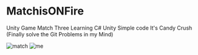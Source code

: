 # MatchisONFire

Unity Game Match Three 
Learning C#
Unity Simple code
It's Candy Crush 
(Finally solve the Git Problems in my Mind)


![match](https://github.com/MaryamMozaffari99/MatchisONFire/assets/108430847/019a7032-41ec-426a-8667-8224cac1552c)
![me](https://github.com/MaryamMozaffari99/MatchisONFire/assets/108430847/ec371eec-2b60-4ab5-b508-c6cfa740f637)
